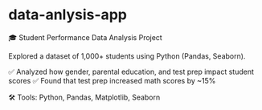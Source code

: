 # data-anlysis-app

🎓 Student Performance Data Analysis Project

Explored a dataset of 1,000+ students using Python (Pandas, Seaborn).

✅ Analyzed how gender, parental education, and test prep impact student scores
✅ Found that test prep increased math scores by ~15%

🛠 Tools: Python, Pandas, Matplotlib, Seaborn
